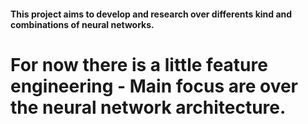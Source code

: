 #### This project aims to develop and research over differents kind and combinations of neural networks.

# For now there is a little feature engineering - Main focus are over the neural network architecture. 
